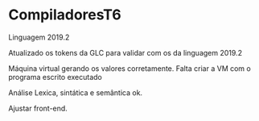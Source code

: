 # CompiladoresT6
Linguagem 2019.2

Atualizado os tokens da GLC para validar com os da linguagem 2019.2

Máquina virtual gerando os valores corretamente. Falta criar a VM com o programa escrito executado

Análise Lexica, sintática e semântica ok.

Ajustar front-end.

